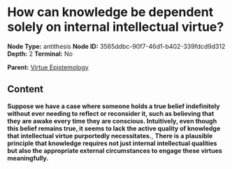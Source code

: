 # How can knowledge be dependent solely on internal intellectual virtue?

**Node Type:** antithesis
**Node ID:** 3565ddbc-90f7-46d1-b402-339fdcd9d312
**Depth:** 2
**Terminal:** No

**Parent:** [Virtue Epistemology](virtue-epistemology.md)

## Content

**Suppose we have a case where someone holds a true belief indefinitely without ever needing to reflect or reconsider it, such as believing that they are awake every time they are conscious. Intuitively, even though this belief remains true, it seems to lack the active quality of knowledge that intellectual virtue purportedly necessitates.**, **There is a plausible principle that knowledge requires not just internal intellectual qualities but also the appropriate external circumstances to engage these virtues meaningfully.**
